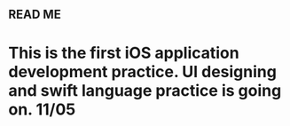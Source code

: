 ## READ ME
# This is the first iOS application development practice. UI designing and swift language practice is going on. 11/05
